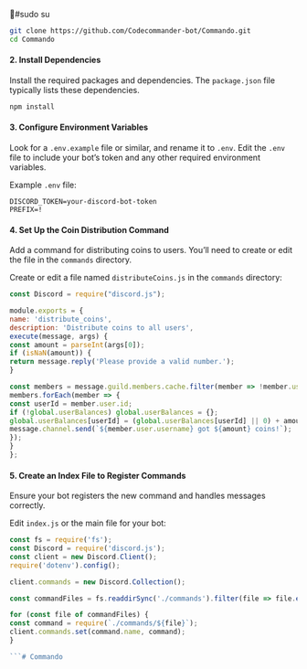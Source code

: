 🤖#sudo su 
```sh
git clone https://github.com/Codecommander-bot/Commando.git
cd Commando
```

#### 2. Install Dependencies
Install the required packages and dependencies. The `package.json` file typically lists these dependencies.
```sh
npm install
```

#### 3. Configure Environment Variables
Look for a `.env.example` file or similar, and rename it to `.env`. Edit the `.env` file to include your bot’s token and any other required environment variables.

Example `.env` file:
```plaintext
DISCORD_TOKEN=your-discord-bot-token
PREFIX=!
```

#### 4. Set Up the Coin Distribution Command
Add a command for distributing coins to users. You’ll need to create or edit the file in the `commands` directory.

Create or edit a file named `distributeCoins.js` in the `commands` directory:
```javascript
const Discord = require("discord.js");

module.exports = {
name: 'distribute_coins',
description: 'Distribute coins to all users',
execute(message, args) {
const amount = parseInt(args[0]);
if (isNaN(amount)) {
return message.reply('Please provide a valid number.');
}

const members = message.guild.members.cache.filter(member => !member.user.bot);
members.forEach(member => {
const userId = member.user.id;
if (!global.userBalances) global.userBalances = {};
global.userBalances[userId] = (global.userBalances[userId] || 0) + amount;
message.channel.send(`${member.user.username} got ${amount} coins!`);
});
}
};
```

#### 5. Create an Index File to Register Commands
Ensure your bot registers the new command and handles messages correctly.

Edit `index.js` or the main file for your bot:
```javascript
const fs = require('fs');
const Discord = require('discord.js');
const client = new Discord.Client();
require('dotenv').config();

client.commands = new Discord.Collection();

const commandFiles = fs.readdirSync('./commands').filter(file => file.endsWith('.js'));

for (const file of commandFiles) {
const command = require(`./commands/${file}`);
client.commands.set(command.name, command);
}

```# Commando